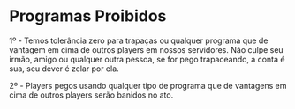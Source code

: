 # Programas Proibidos

1º - Temos tolerância zero para trapaças ou qualquer programa que de vantagem em cima de outros players em nossos servidores. Não culpe seu irmão, amigo ou qualquer outra pessoa, se for pego trapaceando, a conta é sua, seu dever é zelar por ela.

2º - Players pegos usando qualquer tipo de programa que de vantagens em cima de outros players serão banidos no ato.

